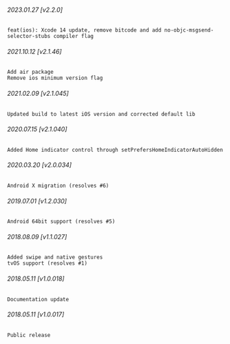 ###### 2023.01.27 [v2.2.0]

```
feat(ios): Xcode 14 update, remove bitcode and add no-objc-msgsend-selector-stubs compiler flag 
```

###### 2021.10.12 [v2.1.46]

```
Add air package
Remove ios minimum version flag
```



###### 2021.02.09 [v2.1.045]

```
Updated build to latest iOS version and corrected default lib
```


###### 2020.07.15 [v2.1.040]

```
Added Home indicator control through setPrefersHomeIndicatorAutoHidden
```


###### 2020.03.20 [v2.0.034]

```
Android X migration (resolves #6)
```


###### 2019.07.01 [v1.2.030]

```
Android 64bit support (resolves #5)
```


###### 2018.08.09 [v1.1.027]

```
Added swipe and native gestures
tvOS support (resolves #1)
```


###### 2018.05.11 [v1.0.018]

```
Documentation update
```


###### 2018.05.11 [v1.0.017]

```
Public release
```
